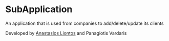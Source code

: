 # SubApplication

An application that is used from companies to add/delete/update its clients

Developed by [Anastasios Liontos](https://github.com/tasakos-dev) and Panagiotis Vardaris

